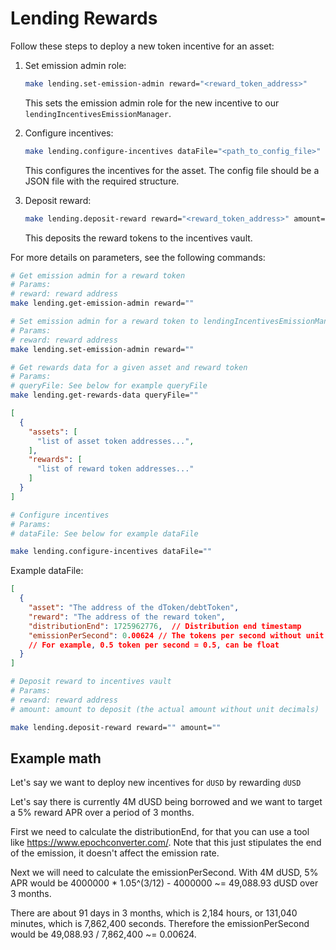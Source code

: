 # Lending Rewards

Follow these steps to deploy a new token incentive for an asset:

1. Set emission admin role:
   ```bash
   make lending.set-emission-admin reward="<reward_token_address>"
   ```
   This sets the emission admin role for the new incentive to our `lendingIncentivesEmissionManager`.

2. Configure incentives:
   ```bash
   make lending.configure-incentives dataFile="<path_to_config_file>"
   ```
   This configures the incentives for the asset. The config file should be a JSON file with the required structure.

3. Deposit reward:
   ```bash
   make lending.deposit-reward reward="<reward_token_address>" amount="<amount>"
   ```
   This deposits the reward tokens to the incentives vault.

For more details on parameters, see the following commands:

```bash
# Get emission admin for a reward token
# Params:
# reward: reward address
make lending.get-emission-admin reward=""
```

```bash
# Set emission admin for a reward token to lendingIncentivesEmissionManager
# Params:
# reward: reward address
make lending.set-emission-admin reward=""
```

```bash
# Get rewards data for a given asset and reward token
# Params:
# queryFile: See below for example queryFile
make lending.get-rewards-data queryFile=""
```

```json
[
  {
    "assets": [
      "list of asset token addresses...",
    ],
    "rewards": [
      "list of reward token addresses..."
    ]
  }
]
```

```bash
# Configure incentives
# Params:
# dataFile: See below for example dataFile

make lending.configure-incentives dataFile=""
```

Example dataFile:
```json
[
  {
    "asset": "The address of the dToken/debtToken",
    "reward": "The address of the reward token",
    "distributionEnd": 1725962776,  // Distribution end timestamp
    "emissionPerSecond": 0.00624 // The tokens per second without unit decimals
    // For example, 0.5 token per second = 0.5, can be float
  }
]
```

```bash
# Deposit reward to incentives vault
# Params: 
# reward: reward address
# amount: amount to deposit (the actual amount without unit decimals)

make lending.deposit-reward reward="" amount=""
```

## Example math

Let's say we want to deploy new incentives for `dUSD` by rewarding `dUSD`

Let's say there is currently 4M dUSD being borrowed and we want to target a 5% reward APR over a period of 3 months.

First we need to calculate the distributionEnd, for that you can use a tool like https://www.epochconverter.com/. Note that this just stipulates the end of the emission, it doesn't affect the emission rate.

Next we will need to calculate the emissionPerSecond. With 4M dUSD, 5% APR would be 4000000 * 1.05^(3/12) - 4000000 ~= 49,088.93 dUSD over 3 months.

There are about 91 days in 3 months, which is 2,184 hours, or 131,040 minutes, which is 7,862,400 seconds. Therefore the emissionPerSecond would be 49,088.93 / 7,862,400 ~= 0.00624.


